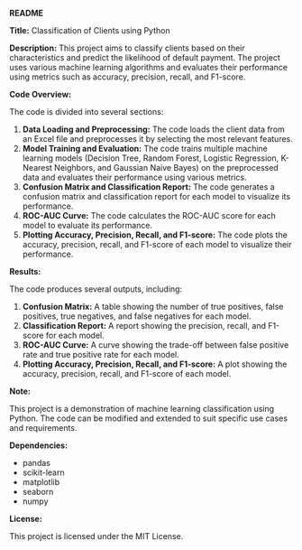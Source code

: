 **README**

**Title:** Classification of Clients using Python

**Description:** This project aims to classify clients based on their characteristics and predict the likelihood of default payment. The project uses various machine learning algorithms and evaluates their performance using metrics such as accuracy, precision, recall, and F1-score.

**Code Overview:**

The code is divided into several sections:

1. **Data Loading and Preprocessing:** The code loads the client data from an Excel file and preprocesses it by selecting the most relevant features.
2. **Model Training and Evaluation:** The code trains multiple machine learning models (Decision Tree, Random Forest, Logistic Regression, K-Nearest Neighbors, and Gaussian Naive Bayes) on the preprocessed data and evaluates their performance using various metrics.
3. **Confusion Matrix and Classification Report:** The code generates a confusion matrix and classification report for each model to visualize its performance.
4. **ROC-AUC Curve:** The code calculates the ROC-AUC score for each model to evaluate its performance.
5. **Plotting Accuracy, Precision, Recall, and F1-score:** The code plots the accuracy, precision, recall, and F1-score of each model to visualize their performance.

**Results:**

The code produces several outputs, including:

1. **Confusion Matrix:** A table showing the number of true positives, false positives, true negatives, and false negatives for each model.
2. **Classification Report:** A report showing the precision, recall, and F1-score for each model.
3. **ROC-AUC Curve:** A curve showing the trade-off between false positive rate and true positive rate for each model.
4. **Plotting Accuracy, Precision, Recall, and F1-score:** A plot showing the accuracy, precision, recall, and F1-score of each model.

**Note:**

This project is a demonstration of machine learning classification using Python. The code can be modified and extended to suit specific use cases and requirements.

**Dependencies:**

* pandas
* scikit-learn
* matplotlib
* seaborn
* numpy

**License:**

This project is licensed under the MIT License.
